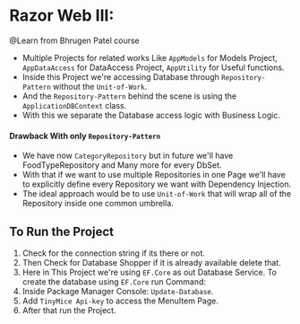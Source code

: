 # Razor Web III:

@Learn from Bhrugen Patel course

- Multiple Projects for related works Like `AppModels` for Models Project, `AppDataAccess` for DataAccess Project, `AppUtility` for Useful functions. 
- Inside this Project we're accessing Database through `Repository-Pattern` without the `Unit-of-Work`.
- And the `Repository-Pattern` behind the scene is using the `ApplicationDBContext` class.
- With this we separate the Database access logic with Business Logic.

#### Drawback With only `Repository-Pattern`
- We have now `CategoryRepository` but in future we'll have FoodTypeRepository and Many more for every DbSet.
- With that if we want to use multiple Repositories in one Page we'll have to explicitly define every Repository we want with Dependency Injection.
- The ideal approach would be to use `Unit-of-Work` that will wrap all of the Repository inside one common umbrella.

## To Run the Project

1. Check for the connection string if its there or not.
2. Then Check for Database Shopper if it is already available delete that.
3. Here in This Project we're using `EF.Core` as out Database Service. To create the database using `EF.Core` run Command:
4. Inside Package Manager Console: `Update-Database`.
5. Add `TinyMice Api-key` to access the MenuItem Page.
6. After that run the Project.